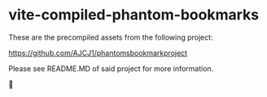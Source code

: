 # vite-compiled-phantom-bookmarks

These are the precompiled assets from the following project:

https://github.com/AJCJ1/phantomsbookmarkproject

Please see README.MD of said project for more information.

👻
